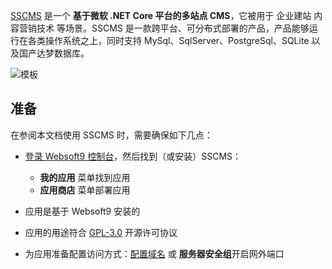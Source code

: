 [SSCMS](https://sscms.com/) 是一个 **基于微软 .NET Core 平台的多站点 CMS**，它被用于 企业建站 内容营销技术  等场景。SSCMS 是一款跨平台、可分布式部署的产品，产品能够运行在各类操作系统之上，同时支持 MySql、SqlServer、PostgreSql、SQLite 以及国产达梦数据库。


![模板](https://libs.websoft9.com/Websoft9/DocsPicture/zh/sscms/sscms-gui-websoft9.png)


## 准备

在参阅本文档使用 SSCMS 时，需要确保如下几点：

- [登录 Websoft9 控制台](./login-console)，然后找到（或安装）SSCMS：
  - **我的应用** 菜单找到应用 
  - **应用商店** 菜单部署应用

- 应用是基于 Websoft9 安装的


- 应用的用途符合 [GPL-3.0](https://opensource.org/licenses/GPL-3.0) 开源许可协议


- 为应用准备配置访问方式：[配置域名](./domain-set) 或 **服务器安全组**开启网外端口